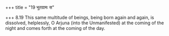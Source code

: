 +++
title = "19 भूतग्रामः स"

+++
8.19 This same multitude of beings, being born again and again, is
dissolved, helplessly, O Arjuna (into the Unmanifested) at the coming of
the night and comes forth at the coming of the day.
